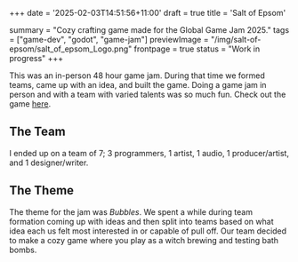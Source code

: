 +++
date = '2025-02-03T14:51:56+11:00'
draft = true
title = 'Salt of Epsom'

summary = "Cozy crafting game made for the Global Game Jam 2025."
tags = ["game-dev", "godot", "game-jam"]
previewImage = "/img/salt-of-epsom/salt_of_epsom_Logo.png"
frontpage = true
status = "Work in progress"
+++

This was an in-person 48 hour game jam. During that time we formed teams, came up with an idea, and built the game. Doing a game jam in person and with a team with varied talents was so much fun. Check out the game [here](https://thisisrob.itch.io/salt-of-epsom).

## The Team

I ended up on a team of 7; 3 programmers, 1 artist, 1 audio, 1 producer/artist, and 1 designer/writer.

## The Theme

The theme for the jam was *Bubbles*. We spent a while during team formation coming up with ideas and then split into teams based on what idea each us felt most interested in or capable of pull off. Our team decided to make a cozy game where you play as a witch brewing and testing bath bombs.